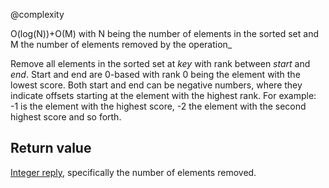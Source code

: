 @complexity

O(log(N))+O(M) with N being the number of elements in the
sorted set and M the number of elements removed by the operation_

Remove all elements in the sorted set at _key_ with rank between _start_ and _end_. Start and end are 0-based with rank 0 being the element with the lowest score. Both start and end can be negative numbers, where they indicate offsets starting at the element with the highest rank. For example: -1 is the element with the highest score, -2 the element with the second highest score and so forth.

## Return value

[Integer reply][1], specifically the number of elements removed.



[1]: /p/redis/wiki/ReplyTypes
